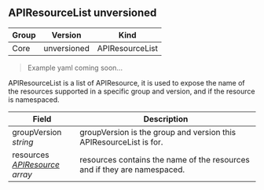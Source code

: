## APIResourceList unversioned

Group        | Version     | Kind
------------ | ---------- | -----------
Core | unversioned | APIResourceList

> Example yaml coming soon...



APIResourceList is a list of APIResource, it is used to expose the name of the resources supported in a specific group and version, and if the resource is namespaced.



Field        | Description
------------ | -----------
groupVersion <br /> *string* | groupVersion is the group and version this APIResourceList is for.
resources <br /> *[APIResource](#apiresource-unversioned) array* | resources contains the name of the resources and if they are namespaced.

